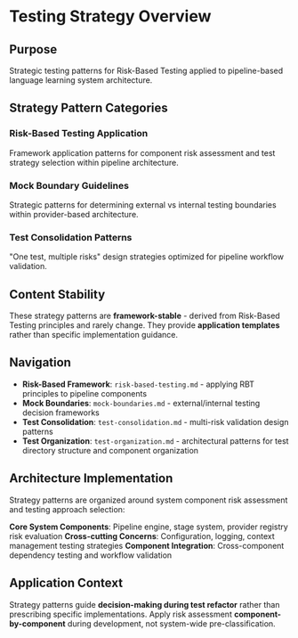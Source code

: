 # Testing Strategy Overview

## Purpose
Strategic testing patterns for Risk-Based Testing applied to pipeline-based language learning system architecture.

## Strategy Pattern Categories

### Risk-Based Testing Application
Framework application patterns for component risk assessment and test strategy selection within pipeline architecture.


### Mock Boundary Guidelines
Strategic patterns for determining external vs internal testing boundaries within provider-based architecture.

### Test Consolidation Patterns
"One test, multiple risks" design strategies optimized for pipeline workflow validation.

## Content Stability

These strategy patterns are **framework-stable** - derived from Risk-Based Testing principles and rarely change. They provide **application templates** rather than specific implementation guidance.

## Navigation
- **Risk-Based Framework**: `risk-based-testing.md` - applying RBT principles to pipeline components
- **Mock Boundaries**: `mock-boundaries.md` - external/internal testing decision frameworks
- **Test Consolidation**: `test-consolidation.md` - multi-risk validation design patterns
- **Test Organization**: `test-organization.md` - architectural patterns for test directory structure and component organization

## Architecture Implementation

Strategy patterns are organized around system component risk assessment and testing approach selection:

**Core System Components**: Pipeline engine, stage system, provider registry risk evaluation
**Cross-cutting Concerns**: Configuration, logging, context management testing strategies
**Component Integration**: Cross-component dependency testing and workflow validation

## Application Context
Strategy patterns guide **decision-making during test refactor** rather than prescribing specific implementations. Apply risk assessment **component-by-component** during development, not system-wide pre-classification.

